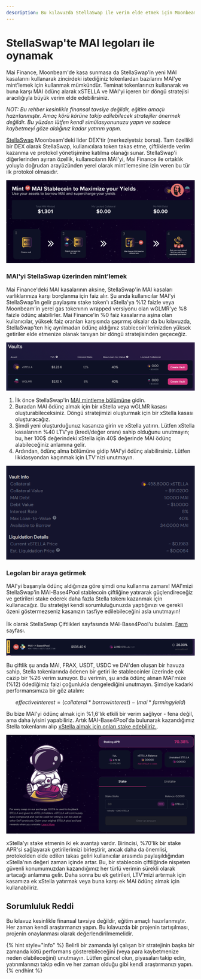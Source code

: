 ```yaml
---
description: Bu kılavuzda StellaSwap ile verim elde etmek için Moonbeam'de MAI kullanımından bahsedeceğiz.
---
```


# StellaSwap'te MAI legoları ile oynamak

Mai Finance, Moonbeam'de kasa sunmasa da StellaSwap'in yeni MAI kasalarını kullanarak zincirdeki istediğiniz tokenlardan bazılarını MAI'ye mint’lemek için kullanmak mümkündür. Teminat tokenlarınızı kullanarak ve buna karşı MAI ödünç alarak xSTELLA ve MAI'yi içeren bir döngü stratejisi aracılığıyla büyük verim elde edebilirsiniz.

_NOT: Bu rehber kesinlikle finansal tavsiye değildir, eğitim amaçlı hazırlanmıştır. Amaç körü körüne takip edilebilecek stratejiler önermek değildir. Bu yüzden lütfen kendi simülasyonunuzu yapın ve sadece kaybetmeyi göze aldığınız kadar yatırım yapın._

[StellaSwap](https://stellaswap.com/) Moonbeam'deki lider DEX'tir (merkeziyetsiz borsa). Tam özellikli bir DEX olarak StellaSwap, kullanıcılara token takas etme, çiftliklerde verim kazanma ve protokol yönetişimine katılma olanağı sunar. StellaSwap'i diğerlerinden ayıran özellik, kullanıcıların MAI'yi, Mai Finance ile ortaklık yoluyla doğrudan arayüzünden yerel olarak mint’lemesine izin veren bu tür ilk protokol olmasıdır.

![MAI'yi direkt StellaSwap üzerinden mint’leyin](<../../.gitbook/assets/Screen Shot 2022-06-24 at 4.41.56 PM.png>)

### MAI'yi StellaSwap üzerinden mint’lemek

Mai Finance'deki MAI kasalarının aksine, StellaSwap'in MAI kasaları varlıklarınıza karşı borçlanma için faiz alır. Şu anda kullanıcılar MAI'yi StellaSwap'in gelir paylaşımı stake token'ı xStella'ya %12 faizle veya Moonbeam'in yerel gas tokenının wrapped versiyonu olan wGLMR'ye %8 faizle ödünç alabilirler. Mai Finance'in %0 faiz kasalarına aşina olan kullanıcılar, yüksek faiz oranları karşısında şaşırmış olsalar da bu kılavuzda, StellaSwap'ten hiç ayrılmadan ödünç aldığınız stablecoin'lerinizden yüksek getiriler elde etmenize olanak tanıyan bir döngü stratejisinden geçeceğiz.

![StellSwap'teki Kasalar](<../../.gitbook/assets/Screen Shot 2022-06-24 at 5.01.01 PM.png>)

1. İlk önce StellaSwap'in [MAI mintleme bölümüne](https://app.stellaswap.com/mai) gidin.
2. Buradan MAI ödünç almak için bir xStella veya wGLMR kasası oluşturabileceksiniz. Döngü stratejimizi oluşturmak için bir xStella kasası oluşturacağız.
3. Şimdi yeni oluşturduğunuz kasanıza girin ve xStella yatırın. Lütfen xStella kasalarının %40 LTV'ye (kredi/değer oranı) sahip olduğunu unutmayın; bu, her 100$ değerindeki xStella için 40$ değerinde MAI ödünç alabileceğiniz anlamına gelir.
4. Ardından, ödünç alma bölümüne gidip MAI'yi ödünç alabilirsiniz. Lütfen likidasyondan kaçınmak için LTV'nizi unutmayın.

![xStella kasası](<../../.gitbook/assets/Screen Shot 2022-06-24 at 5.05.01 PM.png>)

### Legoları bir araya getirmek

MAI'yi başarıyla ödünç aldığınıza göre şimdi onu kullanma zamanı! MAI'mizi StellaSwap'in MAI-Base4Pool stablecoin çiftliğine yatırarak güçlendireceğiz ve getirileri stake ederek daha fazla Stella tokenı kazanmak için kullanacağız. Bu stratejiyi kendi sorumluluğunuzda yaptığınızı ve gerekli özeni göstermezseniz kasanızın tasfiye edilebileceğini asla unutmayın! \
\
İlk olarak StellaSwap Çiftlikleri sayfasında MAI-Base4Pool'u bulalım. [Farm](https://app.stellaswap.com/farm) sayfası.

![MAI-Base4Pool](<../../.gitbook/assets/Screen Shot 2022-06-24 at 5.22.32 PM.png>)

Bu çiftlik şu anda MAI, FRAX, USDT, USDC ve DAI'den oluşan bir havuza sahip, Stella tokenlarında ödenen bir getiri ile stablecoinler üzerinde çok cazip bir %26 verim sunuyor. Bu verimin, şu anda ödünç alınan MAI'mize (%12) ödediğimiz faizi çoğunlukla dengelediğini unutmayın. Şimdiye kadarki performansımıza bir göz atalım:

$$effective interest = (collateral * borrow interest)-(mai*farmingyield)$$

Bu bize MAI'yi ödünç almak için %1,6'lık etkili bir verim sağlıyor - fena değil, ama daha iyisini yapabiliriz. Artık MAI-Base4Pool'da bulunarak kazandığımız Stella tokenlarını alıp [xStella almak için onları stake edebiliriz.](https://app.stellaswap.com/xstella).&#x20;

![Staking xStella](<../../.gitbook/assets/Screen Shot 2022-06-24 at 5.33.31 PM.png>)

xStella'yı stake etmenin iki ek avantajı vardır. Birincisi, %70'lik bir stake APR'si sağlayarak getirilerimizi birleştirir, ancak daha da önemlisi, protokolden elde edilen takas geliri kullanıcılar arasında paylaşıldığından xStella'nın değeri zaman içinde artar. Bu, bir stablecoin çiftliğinde nispeten güvenli konumumuzdan kazandığımız her türlü verimin sürekli olarak artacağı anlamına gelir. Daha sonra bu ek getirileri, LTV'mizi artırmak için kasamıza ek xStella yatırmak veya buna karşı ek MAI ödünç almak için kullanabiliriz.

## Sorumluluk Reddi

Bu kılavuz kesinlikle finansal tavsiye değildir, eğitim amaçlı hazırlanmıştır. Her zaman kendi araştırmanızı yapın. Bu kılavuzda bir projenin tartışılması, projenin onaylanması olarak değerlendirilmemelidir.

{% hint style="info" %}
Belirli bir zamanda iyi çalışan bir stratejinin başka bir zamanda kötü performans gösterebileceğini (veya para kaybetmenize neden olabileceğini) unutmayın. Lütfen güncel olun, piyasaları takip edin, yatırımlarınızı takip edin ve her zaman olduğu gibi kendi araştırmanızı yapın.
{% endhint %}
